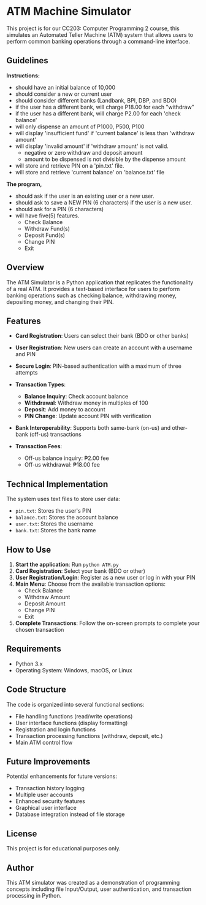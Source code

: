 
# ATM Machine Simulator

This project is for our CC203: Computer Programming 2 course, this simulates an Automated Teller Machine (ATM) system that allows users to perform common banking operations through a command-line interface.


## Guidelines
**Instructions:**
- should have an initial balance of 10,000
- should consider a new or current user
- should consider different banks (Landbank, BPI, DBP, and BDO)
- if the user has a different bank, will charge P18.00 for each "withdraw"
- if the user has a different bank, will charge P2.00 for each 'check balance'
- will only dispense an amount of P1000, P500, P100
- will display 'insufficient fund' if 'current balance' is less than 'withdraw amount'
- will display 'invalid amount' if 'withdraw amount' is not valid.
  - negative or zero withdraw and deposit amount
  - amount to be dispensed is not divisible by the dispense amount
- will store and retrieve PIN on a 'pin.txt' file.
- will store and retrieve 'current balance' on 'balance.txt' file

**The program,**
- should ask if the user is an existing user or a new user.
- should ask to save a NEW PIN (6 characters) if the user is a new user.
- should ask for a PIN (6 characters)
- will have five(5) features.
  - Check Balance
  - Withdraw Fund(s)
  - Deposit Fund(s)
  - Change PIN
  - Exit
## Overview

The ATM Simulator is a Python application that replicates the functionality of a real ATM. It provides a text-based interface for users to perform banking operations such as checking balance, withdrawing money, depositing money, and changing their PIN.
## Features

- **Card Registration**: Users can select their bank (BDO or other banks)  
- **User Registration**: New users can create an account with a username and PIN  
- **Secure Login**: PIN-based authentication with a maximum of three attempts  
- **Transaction Types**:
  - **Balance Inquiry**: Check account balance  
  - **Withdrawal**: Withdraw money in multiples of 100  
  - **Deposit**: Add money to account  
  - **PIN Change**: Update account PIN with verification  

- **Bank Interoperability**: Supports both same-bank (on-us) and other-bank (off-us) transactions  
- **Transaction Fees**:
  - Off-us balance inquiry: ₱2.00 fee  
  - Off-us withdrawal: ₱18.00 fee  

## Technical Implementation

The system uses text files to store user data:

- `pin.txt`: Stores the user's PIN  
- `balance.txt`: Stores the account balance  
- `user.txt`: Stores the username  
- `bank.txt`: Stores the bank name  

## How to Use

1. **Start the application**: Run `python ATM.py`  
2. **Card Registration**: Select your bank (BDO or other)  
3. **User Registration/Login**: Register as a new user or log in with your PIN  
4. **Main Menu**: Choose from the available transaction options:
   - Check Balance  
   - Withdraw Amount  
   - Deposit Amount  
   - Change PIN  
   - Exit  
5. **Complete Transactions**: Follow the on-screen prompts to complete your chosen transaction  

## Requirements

- Python 3.x  
- Operating System: Windows, macOS, or Linux  

## Code Structure

The code is organized into several functional sections:

- File handling functions (read/write operations)  
- User interface functions (display formatting)  
- Registration and login functions  
- Transaction processing functions (withdraw, deposit, etc.)  
- Main ATM control flow  

## Future Improvements

Potential enhancements for future versions:

- Transaction history logging  
- Multiple user accounts  
- Enhanced security features  
- Graphical user interface  
- Database integration instead of file storage  

## License

This project is for educational purposes only.

## Author

This ATM simulator was created as a demonstration of programming concepts including file Input/Output, user authentication, and transaction processing in Python.
